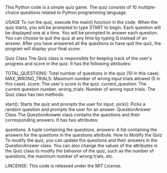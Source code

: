 This Python code is a simple quiz game. The quiz consists of 10 multiple-choice questions related to Python programming language.

USAGE
To run the quiz, execute the main() function in the code.
When the quiz starts, you will be prompted to type START to begin.
Each question will be displayed one at a time. You will be prompted to answer each question.
You can choose to quit the quiz at any time by typing Q instead of an answer.
After you have answered all the questions or have quit the quiz, the program will display your final score.

Quiz Class
The Quiz class is responsible for keeping track of the user's progress and score in the quiz. It has the following attributes:

TOTAL_QUESTIONS: Total number of questions in the quiz (10 in this case).
MAX_WRONG_TRIALS: Maximum number of wrong input trials allowed (5 in this case).
score: The user's score in the quiz.
current_question: The current question number.
wrong_trials: Number of wrong input trials.
The Quiz class has two methods:

start(): Starts the quiz and prompts the user for input.
pick(): Picks a random question and prompts the user for an answer.
QuestionAnswer Class
The QuestionAnswer class contains the questions and their corresponding answers. It has two attributes:

questions: A tuple containing the questions.
answers: A list containing the answers for the questions in the questions attribute.
How to Modify the Quiz
To modify the quiz, you can update the questions and their answers in the QuestionAnswer class. You can also change the values of the attributes in the Quiz class to modify the behavior of the quiz, such as the number of questions, the maximum number of wrong trials, etc.

LINCENSE:
This code is released under the MIT License. 